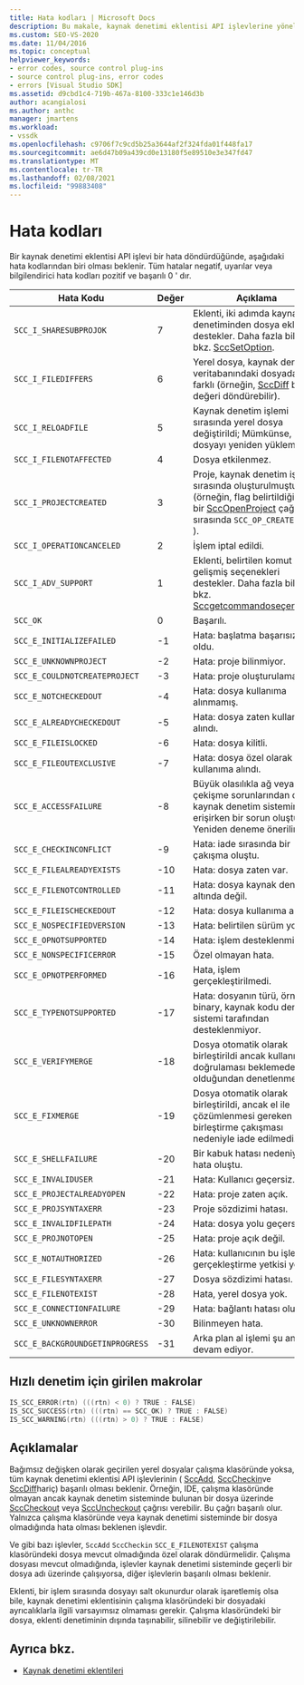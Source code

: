 ```yaml
---
title: Hata kodları | Microsoft Docs
description: Bu makale, kaynak denetimi eklentisi API işlevlerine yönelik hata kodlarının, değerlerin ve açıklamaların bir listesini içerir.
ms.custom: SEO-VS-2020
ms.date: 11/04/2016
ms.topic: conceptual
helpviewer_keywords:
- error codes, source control plug-ins
- source control plug-ins, error codes
- errors [Visual Studio SDK]
ms.assetid: d9cbd1c4-719b-467a-8100-333c1e146d3b
author: acangialosi
ms.author: anthc
manager: jmartens
ms.workload:
- vssdk
ms.openlocfilehash: c9706f7c9cd5b25a3644af2f324fda01f448fa17
ms.sourcegitcommit: ae6d47b09a439cd0e13180f5e89510e3e347fd47
ms.translationtype: MT
ms.contentlocale: tr-TR
ms.lasthandoff: 02/08/2021
ms.locfileid: "99883408"
---
```

# <a name="error-codes"></a>Hata kodları
Bir kaynak denetimi eklentisi API işlevi bir hata döndürdüğünde, aşağıdaki hata kodlarından biri olması beklenir. Tüm hatalar negatif, uyarılar veya bilgilendirici hata kodları pozitif ve başarılı 0 ' dır.

|Hata Kodu|Değer|Açıklama|
|----------------|-----------|-----------------|
|`SCC_I_SHARESUBPROJOK`|7|Eklenti, iki adımda kaynak denetiminden dosya eklemeyi destekler. Daha fazla bilgi için bkz. [SccSetOption](../extensibility/sccsetoption-function.md).|
|`SCC_I_FILEDIFFERS`|6|Yerel dosya, kaynak denetim veritabanındaki dosyadan farklı (örneğin, [SccDiff](../extensibility/sccdiff-function.md) bu değeri döndürebilir).|
|`SCC_I_RELOADFILE`|5|Kaynak denetim işlemi sırasında yerel dosya değiştirildi; Mümkünse, IDE dosyayı yeniden yüklemeli.|
|`SCC_I_FILENOTAFFECTED`|4|Dosya etkilenmez.|
|`SCC_I_PROJECTCREATED`|3|Proje, kaynak denetim işlemi sırasında oluşturulmuştur (örneğin, flag belirtildiğinde bir [SccOpenProject](../extensibility/sccopenproject-function.md) çağrısı sırasında `SCC_OP_CREATEIFNEW` ).|
|`SCC_I_OPERATIONCANCELED`|2|İşlem iptal edildi.|
|`SCC_I_ADV_SUPPORT`|1|Eklenti, belirtilen komut için gelişmiş seçenekleri destekler. Daha fazla bilgi için bkz. [Sccgetcommandoseçenekler](../extensibility/sccgetcommandoptions-function.md).|
|`SCC_OK`|0|Başarılı.|
|`SCC_E_INITIALIZEFAILED`|-1|Hata: başlatma başarısız oldu.|
|`SCC_E_UNKNOWNPROJECT`|-2|Hata: proje bilinmiyor.|
|`SCC_E_COULDNOTCREATEPROJECT`|-3|Hata: proje oluşturulamadı.|
|`SCC_E_NOTCHECKEDOUT`|-4|Hata: dosya kullanıma alınmamış.|
|`SCC_E_ALREADYCHECKEDOUT`|-5|Hata: dosya zaten kullanıma alındı.|
|`SCC_E_FILEISLOCKED`|-6|Hata: dosya kilitli.|
|`SCC_E_FILEOUTEXCLUSIVE`|-7|Hata: dosya özel olarak kullanıma alındı.|
|`SCC_E_ACCESSFAILURE`|-8|Büyük olasılıkla ağ veya çekişme sorunlarından dolayı kaynak denetim sistemine erişirken bir sorun oluştu. Yeniden deneme önerilir.|
|`SCC_E_CHECKINCONFLICT`|-9|Hata: iade sırasında bir çakışma oluştu.|
|`SCC_E_FILEALREADYEXISTS`|-10|Hata: dosya zaten var.|
|`SCC_E_FILENOTCONTROLLED`|-11|Hata: dosya kaynak denetimi altında değil.|
|`SCC_E_FILEISCHECKEDOUT`|-12|Hata: dosya kullanıma alındı.|
|`SCC_E_NOSPECIFIEDVERSION`|-13|Hata: belirtilen sürüm yok.|
|`SCC_E_OPNOTSUPPORTED`|-14|Hata: işlem desteklenmiyor.|
|`SCC_E_NONSPECIFICERROR`|-15|Özel olmayan hata.|
|`SCC_E_OPNOTPERFORMED`|-16|Hata, işlem gerçekleştirilmedi.|
|`SCC_E_TYPENOTSUPPORTED`|-17|Hata: dosyanın türü, örneğin binary, kaynak kodu denetim sistemi tarafından desteklenmiyor.|
|`SCC_E_VERIFYMERGE`|-18|Dosya otomatik olarak birleştirildi ancak kullanıcı doğrulaması beklemede olduğundan denetlenmedi.|
|`SCC_E_FIXMERGE`|-19|Dosya otomatik olarak birleştirildi, ancak el ile çözümlenmesi gereken bir birleştirme çakışması nedeniyle iade edilmedi.|
|`SCC_E_SHELLFAILURE`|-20|Bir kabuk hatası nedeniyle hata oluştu.|
|`SCC_E_INVALIDUSER`|-21|Hata: Kullanıcı geçersiz.|
|`SCC_E_PROJECTALREADYOPEN`|-22|Hata: proje zaten açık.|
|`SCC_E_PROJSYNTAXERR`|-23|Proje sözdizimi hatası.|
|`SCC_E_INVALIDFILEPATH`|-24|Hata: dosya yolu geçersiz.|
|`SCC_E_PROJNOTOPEN`|-25|Hata: proje açık değil.|
|`SCC_E_NOTAUTHORIZED`|-26|Hata: kullanıcının bu işlemi gerçekleştirme yetkisi yok.|
|`SCC_E_FILESYNTAXERR`|-27|Dosya sözdizimi hatası.|
|`SCC_E_FILENOTEXIST`|-28|Hata, yerel dosya yok.|
|`SCC_E_CONNECTIONFAILURE`|-29|Hata: bağlantı hatası oluştu.|
|`SCC_E_UNKNOWNERROR`|-30|Bilinmeyen hata.|
|`SCC_E_BACKGROUNDGETINPROGRESS`|-31|Arka plan al işlemi şu anda devam ediyor.|

## <a name="macros-provided-for-quick-checking"></a>Hızlı denetim için girilen makrolar

```cpp
IS_SCC_ERROR(rtn) (((rtn) < 0) ? TRUE : FALSE)
IS_SCC_SUCCESS(rtn) (((rtn) == SCC_OK) ? TRUE : FALSE)
IS_SCC_WARNING(rtn) (((rtn) > 0) ? TRUE : FALSE)
```

## <a name="remarks"></a>Açıklamalar
 Bağımsız değişken olarak geçirilen yerel dosyalar çalışma klasöründe yoksa, tüm kaynak denetimi eklentisi API işlevlerinin ( [SccAdd](../extensibility/sccadd-function.md), [SccCheckin](../extensibility/scccheckin-function.md)ve [SccDiff](../extensibility/sccdiff-function.md)hariç) başarılı olması beklenir. Örneğin, IDE, çalışma klasöründe olmayan ancak kaynak denetim sisteminde bulunan bir dosya üzerinde [SccCheckout](../extensibility/scccheckout-function.md) veya [SccUncheckout](../extensibility/sccuncheckout-function.md) çağrısı verebilir. Bu çağrı başarılı olur. Yalnızca çalışma klasöründe veya kaynak denetimi sisteminde bir dosya olmadığında hata olması beklenen işlevdir.

 Ve gibi bazı işlevler, `SccAdd` `SccCheckin` `SCC_E_FILENOTEXIST` çalışma klasöründeki dosya mevcut olmadığında özel olarak döndürmelidir. Çalışma dosyası mevcut olmadığında, işlevler kaynak denetimi sisteminde geçerli bir dosya adı üzerinde çalışıyorsa, diğer işlevlerin başarılı olması beklenir.

 Eklenti, bir işlem sırasında dosyayı salt okunurdur olarak işaretlemiş olsa bile, kaynak denetimi eklentisinin çalışma klasöründeki bir dosyadaki ayrıcalıklarla ilgili varsayımsız olmaması gerekir. Çalışma klasöründeki bir dosya, eklenti denetiminin dışında taşınabilir, silinebilir ve değiştirilebilir.

## <a name="see-also"></a>Ayrıca bkz.
- [Kaynak denetimi eklentileri](../extensibility/source-control-plug-ins.md)

